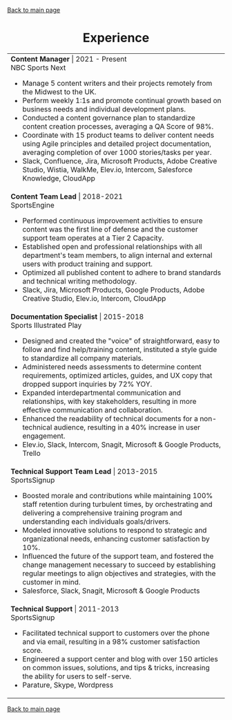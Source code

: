 [Back to main page](./../README.md)

<h1 align="center">Experience</h1>
<table>
  <tr>
    <td>
      <b>Content Manager</b> | 2021 - Present<br />
      NBC Sports Next<br />
      <ul>
        <li>Manage 5 content writers and their projects remotely from the Midwest to the UK.</li>
        <li>Perform weekly 1:1s and promote continual growth based on business needs and individual development plans.</li>
        <li>Conducted a content governance plan to standardize content creation processes, averaging a QA Score of 98%.</li>
        <li>Coordinate with 15 product teams to deliver content needs using Agile principles and detailed project documentation, averaging completion of over 1000 stories/tasks per year. </li>
        <li>Slack, Confluence, Jira, Microsoft Products, Adobe Creative Studio, Wistia, WalkMe, Elev.io, Intercom, Salesforce Knowledge, CloudApp</li>
      </ul>
    </td>
  </tr>
  <tr>
    <td>
      <b>Content Team Lead</b> | 2018-2021<br />
      SportsEngine<br />
      <ul>
        <li>Performed continuous improvement activities to ensure content was the first line of defense and the customer support team operates at a Tier 2 Capacity.</li>
        <li>Established open and professional relationships with all department's team members, to align internal and external users with product training and support.</li>
        <li>Optimized all published content to adhere to brand standards and technical writing methodology.</li>
        <li>Slack, Jira, Microsoft Products, Google Products, Adobe Creative Studio, Elev.io, Intercom, CloudApp</li>
      </ul>
    </td>
  </tr>
  <tr>
    <td>
      <b>Documentation Specialist</b> | 2015-2018<br />
      Sports Illustrated Play<br />
      <ul>
        <li>Designed and created the "voice" of straightforward, easy to follow and find help/training content, instituted a style guide to standardize all company materials.</li>
        <li>Administered needs assessments to determine content requirements, optimized articles, guides, and UX copy that dropped support inquiries by 72% YOY. </li>
        <li>Expanded interdepartmental communication and relationships, with key stakeholders, resulting in more effective communication and collaboration.</li>
        <li>Enhanced the readability of technical documents for a non-technical audience, resulting in a 40% increase in user engagement.</li>  
        <li>Elev.io, Slack, Intercom, Snagit, Microsoft & Google Products, Trello</li>
      </ul>
    </td>
  </tr>
  <tr>
    <td>
      <b>Technical Support Team Lead</b> | 2013-2015<br />
      SportsSignup<br />
      <ul>
        <li>Boosted morale and contributions while maintaining 100% staff retention during turbulent times, by orchestrating and delivering a comprehensive training program and understanding each individuals goals/drivers.</li>
        <li>Modeled innovative solutions to respond to strategic and organizational needs, enhancing customer satisfaction by 10%. </li>
        <li>Influenced the future of the support team, and fostered the change management necessary to succeed by establishing regular meetings to align objectives and strategies, with the customer in mind.</li>
        <li>Salesforce, Slack, Snagit, Microsoft & Google Products</li>
      </ul>
    </td>
  </tr>
   <tr>
    <td>
      <b>Technical Support</b> | 2011-2013<br />
      SportsSignup<br />
      <ul>
        <li>Facilitated technical support to customers over the phone and via email, resulting in a 98% customer satisfaction score.</li>
        <li>Engineered a support center and blog with over 150 articles on common issues, solutions, and tips & tricks, increasing the ability for users to self-serve.</li>
        <li>Parature, Skype, Wordpress</li>
      </ul>
    </td>
  </tr>
</table>

[Back to main page](./../README.md)
